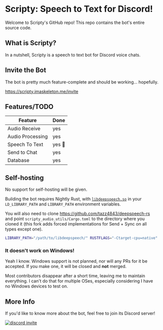 # Scripty: Speech to Text for Discord!

Welcome to Scripty's GitHub repo! This repo contains the bot's entire source code.

## What is Scripty?

In a nutshell, Scripty is a speech to text bot for Discord voice chats.

## Invite the Bot

The bot is pretty much feature-complete and should be working... hopefully.

https://scripty.imaskeleton.me/invite

## Features/TODO

| Feature | Done |
| --- | --- |
| Audio Receive | yes |
| Audio Processing | yes |
| Speech To Text | yes 🎉 |
| Send to Chat | yes |
| Database | yes |

## Self-hosting

No support for self-hosting will be given.

Building the bot requires Nightly Rust, with [`libdeepspeech.so`](https://github.com/mozilla/DeepSpeech) in your `LD_LIBRARY_PATH` 
and `LIBRARY_PATH` environment variables.

You will also need to clone https://github.com/tazz4843/deepspeech-rs and
point `scripty_audio_utils/Cargo.toml` to the directory where you cloned it
(this fork adds forced implementations for Send + Sync on all types except one).
```bash
LIBRARY_PATH="/path/to/libdeepspeech/" RUSTFLAGS="-Ctarget-cpu=native" cargo build --release
```

### It doesn't work on Windows!
Yeah I know. Windows support is not planned, nor will any PRs for it be accepted.
If you make one, it will be closed and **not** merged.

Most contributors disappear after a short time, leaving me to maintain everything.
I can't do that for multiple OSes, especially considering I have no Windows devices
to test on.


## More Info

If you'd like to know more about the bot, feel free to join its Discord server!

[![discord invite](https://img.shields.io/discord/675390855716274216?logo=discord&style=for-the-badge)](https://discord.gg/xSpNJSjNhq)
